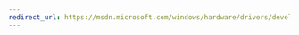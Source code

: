 ```yaml
---
redirect_url: https://msdn.microsoft.com/windows/hardware/drivers/develop/installing-a-universal-driver
---
```

